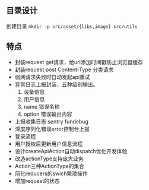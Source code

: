 ## 目录设计
创建目录
`mkdir -p src/asset/{libs,image} src/utils`

## 特点
 * 封装request get请求，给url添加时间戳防止浏览器缓存
 * 封装request post Content-Type 分类请求
 * 弱网请求失败时自动发起api重试
 * 异常日志上报封装，五种级别输出。
    1. 设备信息
    2. 用户信息
    3. name 错误名称
    4. option 错误输出内容
 * 上报收集日志
   sentry
   fundebug
 * 深度序列化错误error控制台上报
 * 登录流程
 * 用户授权后更新用户信息流程
 * 设计createApiAction自动dispatch优化开发体验
 * 改造actionType支持庞大业务
 * Action三种ActionType的集合
 * 简化reducers的swich繁琐操作
 * 增加request的状态